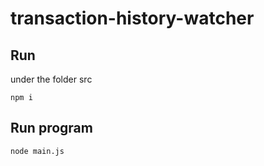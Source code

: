 # transaction-history-watcher


## Run

under the folder src

```
npm i 
```

## Run program

```
node main.js
```
